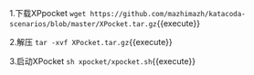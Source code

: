 
1.下载XPpocket
`wget https://github.com/mazhimazh/katacoda-scenarios/blob/master/XPocket.tar.gz`{{execute}}

2.解压
`tar -xvf XPocket.tar.gz`{{execute}}

3.启动XPocket
`sh xpocket/xpocket.sh`{{execute}}
